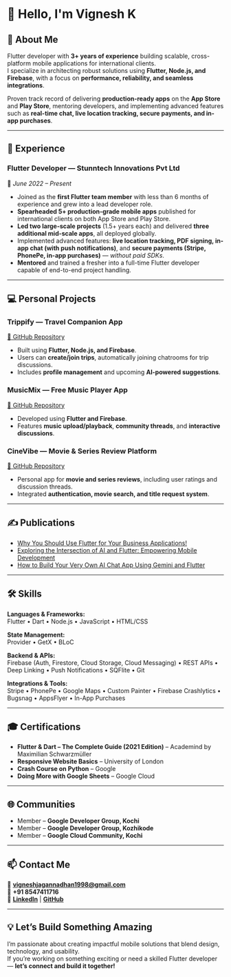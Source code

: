 # 👋 Hello, I'm Vignesh K

## 🚀 About Me
Flutter developer with **3+ years of experience** building scalable, cross-platform mobile applications for international clients.  
I specialize in architecting robust solutions using **Flutter, Node.js, and Firebase**, with a focus on **performance, reliability, and seamless integrations**.  

Proven track record of delivering **production-ready apps** on the **App Store** and **Play Store**, mentoring developers, and implementing advanced features such as **real-time chat, live location tracking, secure payments, and in-app purchases**.

---

## 💼 Experience

### **Flutter Developer — Stunntech Innovations Pvt Ltd**  
📅 *June 2022 – Present*  

- Joined as the **first Flutter team member** with less than 6 months of experience and grew into a lead developer role.  
- **Spearheaded 5+ production-grade mobile apps** published for international clients on both App Store and Play Store.  
- **Led two large-scale projects** (1.5+ years each) and delivered **three additional mid-scale apps**, all deployed globally.  
- Implemented advanced features: **live location tracking, PDF signing, in-app chat (with push notifications)**, and **secure payments (Stripe, PhonePe, in-app purchases)** — *without paid SDKs*.  
- **Mentored** and trained a fresher into a full-time Flutter developer capable of end-to-end project handling.  

---

## 💻 Personal Projects

### **Trippify — Travel Companion App**  
[🔗 GitHub Repository](https://github.com/VigneshJagannadhan/Trippify)  
- Built using **Flutter, Node.js, and Firebase**.  
- Users can **create/join trips**, automatically joining chatrooms for trip discussions.  
- Includes **profile management** and upcoming **AI-powered suggestions**.  

### **MusicMix — Free Music Player App**  
[🔗 GitHub Repository](https://github.com/VigneshJagannadhan/MusicMix)  
- Developed using **Flutter and Firebase**.  
- Features **music upload/playback**, **community threads**, and **interactive discussions**.  

### **CineVibe — Movie & Series Review Platform**  
[🔗 GitHub Repository](https://github.com/VigneshJagannadhan/CineVibe-Mobile-App)  
- Personal app for **movie and series reviews**, including user ratings and discussion threads.  
- Integrated **authentication, movie search, and title request system**.  

---

## ✍️ Publications

- [Why You Should Use Flutter for Your Business Applications!](https://medium.com/@vigneshjagannadhan1998/why-you-should-use-flutter-for-your-business-applications-305976920bca)  
- [Exploring the Intersection of AI and Flutter: Empowering Mobile Development](https://medium.com/@vigneshjagannadhan1998/exploring-the-intersection-of-ai-and-flutter-empowering-mobile-development-with-intelligent-0fb0f25d57e7)  
- [How to Build Your Very Own AI Chat App Using Gemini and Flutter](https://medium.com/@vigneshjagannadhan1998/how-to-build-your-very-own-ai-chat-application-using-gemini-and-flutter-8c744d7fe2dd)  

---

## 🛠️ Skills

**Languages & Frameworks:**  
Flutter • Dart • Node.js • JavaScript • HTML/CSS  

**State Management:**  
Provider • GetX • BLoC  

**Backend & APIs:**  
Firebase (Auth, Firestore, Cloud Storage, Cloud Messaging) • REST APIs • Deep Linking • Push Notifications • SQFlite • Git  

**Integrations & Tools:**  
Stripe • PhonePe • Google Maps • Custom Painter • Firebase Crashlytics • Bugsnag • AppsFlyer • In-App Purchases  

---

## 🎓 Certifications

- **Flutter & Dart – The Complete Guide (2021 Edition)** – Academind by Maximilian Schwarzmüller  
- **Responsive Website Basics** – University of London  
- **Crash Course on Python** – Google  
- **Doing More with Google Sheets** – Google Cloud  

---

## 🌐 Communities

- Member – **Google Developer Group, Kochi**  
- Member – **Google Developer Group, Kozhikode**  
- Member – **Google Cloud Community, Kochi**  

---

## 📫 Contact Me

📧 **vigneshjagannadhan1998@gmail.com**  
📱 **+91 8547411716**  
🔗 [**LinkedIn**](https://www.linkedin.com/in/vignesh-jagannadhan/) | [**GitHub**](https://github.com/VigneshJagannadhan)

---

## 💡 Let’s Build Something Amazing
I’m passionate about creating impactful mobile solutions that blend design, technology, and usability.  
If you’re working on something exciting or need a skilled Flutter developer — **let’s connect and build it together!**
